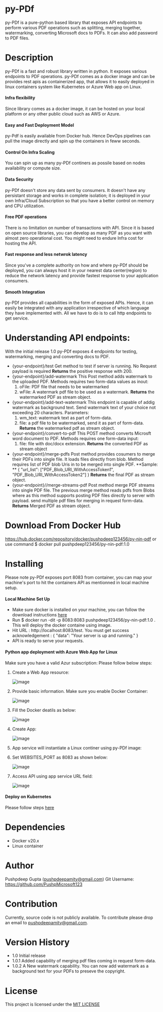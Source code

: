 # py-PDf
py-PDf is a pure-python based library that exposes API endpoints to perform various PDF operations such as splitting, merging together, watermarking, converting Microsoft docs to PDFs. It can also add password to PDF files.

# Description
py-PDf is a fast and robust library written in python. It exposes various endpoints to PDF operations. py-PDf comes as a docker image and can be provides rest apis as containerized app, that allows it to easily deployed in linux containers system like Kubernetes or Azure Web app on Linux. 
#### Infra flexibility
Since library comes as a docker image, it can be hosted on your local platform or any other public cloud such as AWS or Azure. 
#### Easy and Fast Deployment Model
py-Pdf is easily available from Docker hub. Hence DevOps pipelines can pull the image directly and spin up the containers in feww seconds. 
#### Control On Infra Scaling
You can spin up as many py-PDf continers as possile based on nodes availability or compute size.
#### Data Security
py-PDf doesn't store any data sent by consumers. It doesn't have any persistant storage and works in complete isolation; it is deployed in your own Infra/Cloud Subscription so that you have a better control on memory and CPU utilization.
#### Free PDF operations
There is no limitation on number of transactions with API. Since it is based on open source libraries, you can develop as many PDF as you want with almost zero operational cost.
You might need to endure Infra cost for hosting the API.
#### Fast response and less netwrok latency
Since you've a complete authority on how and where py-PDf should be deployed, you can always host it in your nearest data center(region) to reduce the network latency and provide fastest response to your application consumers.

#### Smooth Integration
py-PDf provides all capabilities in the form of exposed APIs. Hence, it can easily be integrated with any application irrespective of which language they have implemented with. All we have to do is to call http endpoints to get service.

# Understanding API endpoints:
 With the initial release 1.0 py-PDf exposes 4 endpoints for testing, watermarking, merging and converting docs to PDF.
- {your-endpoint}/test
 Get method to test if server is running. No Request payload is required
 **Returns** the positive response with 200.
- {your-endpoint}/add-watermark
 This Post method adds watermark to the uploaded PDF. Methods requires two form-data values as inout:
  1. oFile: PDF file that needs to be watermarked
  2. wFile: A watermark pdf file to be used as a watermark.
  **Returns** the watermarked PDF as stream object.
- {your-endpoint}/add-text-watermark
   This endpoint is capable of addig watermark as background text. Send watermark text of your choice not exceeding 20 characters. Parameters:
   1. wm_text: watermark text as part of form-data.
   2. file: a pdf file to be watermarked, send it as part of form-data.
 **Returns** the watermarked pdf as stream object.
- {your-endpoint}/convert-to-pdf
 This POST method converts Microsft word document to PDF.
 Methods requires one form-data input:
  1. file: file with doc/docx extension.
**Returns** the converted PDF as stream object
- {your-endpoint}/merge-pdfs
 Post method provides cosumers to merge their PDFs into single file. It loads files directly from blob. Method requires list of PDF blob Uris in to be merged into single PDF.
 **Sample: ** {
    "url_list": ["PDF_Blob_URI_WithAccessToken1", "PDF_Blob_URI_WithAccessToken2"]
}
**Returns** the final PDF as stream object.
- {your-endpoint}//merge-streams-pdf
 Post method merge PDF streams into single PDF file. The previous merge method reads pdfs from Blobs where as this method supports posting PDF files directly to server with payload. send multiple pdf files for merging in request form-data.
 **Returns** Merged PDF as stream object.
# Download From Docker Hub
  https://hub.docker.com/repository/docker/pushpdeep123456/py-nin-pdf
  or use command $ docker pull pushpdeep123456/py-nin-pdf:1.0
# Installing
Please note py-PDf exposes port 8083 from container, you can map your machine's port to hit the containers API as mentionned in local machine setup.

#### Local Machine Set Up
 - Make sure docker is installed on your machine, you can follow the download instructions [here](https://docs.docker.com/get-docker/)
 - Run $ docker run -dit -p 8083:8083 pushpdeep123456/py-nin-pdf:1.0 . This will deploy the docker containe using image.
 - Hit URL : http://localhost:8083/test. You must get success acknowledgement :
 {
    "data": "Your server is up and running."
 }
 - API is ready to serve your requests.
#### Python app deployment with Azure Web App for Linux
Make sure you have a valid Azur subscription:
Please follow below steps:
 1. Create a Web App resource:

    ![image](https://user-images.githubusercontent.com/45087848/114273519-f210d400-9a37-11eb-84b2-d55758bfd070.png)
 2. Provide basic information. Make sure you enable Docker Container:
 
    ![image](https://user-images.githubusercontent.com/45087848/114273687-af9bc700-9a38-11eb-82b7-aac9d1ca2397.png)
 3. Fill the Docker deatils as below:
 
    ![image](https://user-images.githubusercontent.com/45087848/114273738-ee318180-9a38-11eb-93c7-0c83306d2a1e.png)
 4. Create App:
 
    ![image](https://user-images.githubusercontent.com/45087848/114273831-49637400-9a39-11eb-8c13-9964366cfc5e.png) 
 5. App service will instantiate a Linux continer using py-PDf image:
 
 6. Set WEBSITES_PORT as 8083 as shown below:
 
    ![image](https://user-images.githubusercontent.com/45087848/114274001-1d94be00-9a3a-11eb-9d53-86a36992a645.png)
 7. Access API using app service URL field:
 
    ![image](https://user-images.githubusercontent.com/45087848/114274091-73696600-9a3a-11eb-9e5d-9a846f53f0e5.png)

#### Deploy on Kubernetes
Please follow steps [here](https://docs.docker.com/desktop/kubernetes/)

# Dependencies
- Docker v20.x
- Linux container

# Author
 Pushpdeep Gupta (pushpdeepamity@gmail.com)
 Git Username: https://github.com/PushpMicrosoft123

# Contribution
 Currently, source code is not publicly available. To contribute please drop an email to pushpdeepamity@gmail.com.
# Version History
- 1.0 Initial release
- 1.0.1 Added capability of merging pdf files coming in request form-data.
- 1.0.2 A New watermark capability. You can now add watermark as a background text for your PDFs to preseve the copyright. 

# License
This project is licensed under the [MIT LICENSE](https://choosealicense.com/licenses/mit/)

